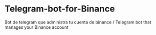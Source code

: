 # Telegram-bot-for-Binance
Bot de telegram que administra tu cuenta de binance / Telegram bot that manages your Binance account
